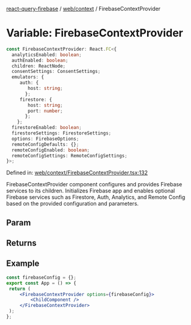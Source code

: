 [react-query-firebase](../../../modules.md) / [web/context](../index.md) / FirebaseContextProvider

# Variable: FirebaseContextProvider

```ts
const FirebaseContextProvider: React.FC<{
  analyticsEnabled: boolean;
  authEnabled: boolean;
  children: ReactNode;
  consentSettings: ConsentSettings;
  emulators: {
     auth: {
        host: string;
       };
     firestore: {
        host: string;
        port: number;
       };
    };
  firestoreEnabled: boolean;
  firestoreSettings: FirestoreSettings;
  options: FirebaseOptions;
  remoteConfigDefaults: {};
  remoteConfigEnabled: boolean;
  remoteConfigSettings: RemoteConfigSettings;
}>;
```

Defined in: [web/context/FirebaseContextProvider.tsx:132](https://github.com/vpishuk/react-query-firebase/blob/43c0734068a570cd646254bb366ccd8007f7dfed/web/context/FirebaseContextProvider.tsx#L132)

FirebaseContextProvider component configures and provides Firebase services to its children.
Initializes Firebase app and enables optional Firebase services such as Firestore, Auth, Analytics,
and Remote Config based on the provided configuration and parameters.

## Param

## Returns

## Example

```jsx
const firebaseConfig = {};
export const App = () => {
 return (
     <FirebaseContextProvider options={firebaseConfig}>
         <ChildComponent />
     </FirebaseContextProvider>
 );
};
```
